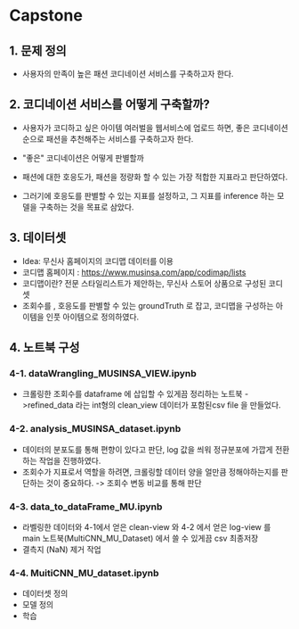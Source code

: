 # Capstone

## 1. 문제 정의

   - 사용자의 만족이 높은 패션 코디네이션 서비스를 구축하고자 한다.

## 2. 코디네이션 서비스를 어떻게 구축할까?
   - 사용자가 코디하고 싶은 아이템 여러벌을 웹서비스에 업로드 하면, 
     좋은 코디네이션 순으로 패션을 추천해주는 서비스를 구축하고자 한다.
    
  - "좋은" 코디네이션은 어떻게 판별할까
  
  - 패션에 대한 호응도가, 패션을 정량화 할 수 있는 가장 적합한 지표라고 판단하였다.
   - 그러기에 호응도를 판별할 수 있는 지표를 설정하고, 그 지표를 inference 
     하는 모델을 구축하는 것을 목표로 삼았다. 
    
## 3. 데이터셋
  -  Idea: 무신사 홈페이지의 코디맵 데이터를 이용 
  -  코디맵 홈페이지 : https://www.musinsa.com/app/codimap/lists
  -  코디맵이란? 전문 스타일리스트가 제안하는, 무신사 스토어 상품으로 구성된 코디셋 
  -  조회수를 , 호응도를 판별할 수 있는 groundTruth 로 잡고, 코디맵을 구성하는 아이템을 
     인풋 아이템으로 정의하였다. 
     
     
 ## 4. 노트북 구성 

### 4-1. dataWrangling_MUSINSA_VIEW.ipynb
  - 크롤링한 조회수를 dataframe 에 삽입할 수 있게끔 정리하는 노트북 ->refined_data 라는 int형의 clean_view 데이터가 포함된csv file 을 만들었다.
### 4-2. analysis_MUSINSA_dataset.ipynb
  - 데이터의 분포도를 통해 편향이 있다고 판단, log 값을 씌워 정규분포에 가깝게 전환하는 작업을 진행하였다.
  - 조회수가 지표로서 역할을 하려면, 크롤링할 데이터 양을 얼만큼 정해야하는지를 판단하는 것이 중요하다. -> 조회수 변동 비교를 통해 판단 
### 4-3. data_to_dataFrame_MU.ipynb
  - 라벨링한 데이터와 4-1에서 얻은 clean-view 와 4-2 에서 얻은 log-view 를 main 노트북(MultiCNN_MU_Dataset) 에서 쓸 수 있게끔 csv 최종저장 
  - 결측지 (NaN) 제거 작업 
### 4-4. MuitiCNN_MU_dataset.ipynb
  - 데이터셋 정의
  - 모델 정의
  - 학습 
